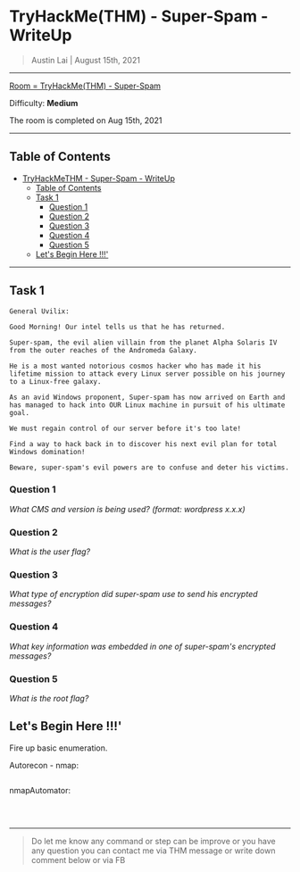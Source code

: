 
# TryHackMe(THM) - Super-Spam - WriteUp

> Austin Lai | August 15th, 2021

---

<!-- Description -->

[Room = TryHackMe(THM) - Super-Spam](https://tryhackme.com/room/superspamr)

Difficulty: **Medium**

The room is completed on Aug 15th, 2021

<!-- /Description -->

---

## Table of Contents

<!-- TOC -->

- [TryHackMeTHM - Super-Spam - WriteUp](#tryhackmethm---super-spam---writeup)
    - [Table of Contents](#table-of-contents)
    - [Task 1](#task-1)
        - [Question 1](#question-1)
        - [Question 2](#question-2)
        - [Question 3](#question-3)
        - [Question 4](#question-4)
        - [Question 5](#question-5)
    - [Let's Begin Here !!!'](#lets-begin-here-)

<!-- /TOC -->

---

## Task 1

```text
General Uvilix:

Good Morning! Our intel tells us that he has returned.

Super-spam, the evil alien villain from the planet Alpha Solaris IV from the outer reaches of the Andromeda Galaxy.

He is a most wanted notorious cosmos hacker who has made it his lifetime mission to attack every Linux server possible on his journey to a Linux-free galaxy.

As an avid Windows proponent, Super-spam has now arrived on Earth and has managed to hack into OUR Linux machine in pursuit of his ultimate goal.

We must regain control of our server before it's too late!

Find a way to hack back in to discover his next evil plan for total Windows domination!

Beware, super-spam's evil powers are to confuse and deter his victims.
```

### Question 1

_What CMS and version is being used? (format: wordpress x.x.x)_

### Question 2

_What is the user flag?_

### Question 3

_What type of encryption did super-spam use to send his encrypted messages?_

### Question 4

_What key information was embedded in one of super-spam's encrypted messages?_

### Question 5

_What is the root flag?_

## Let's Begin Here !!!'

Fire up basic enumeration.

Autorecon - nmap:

```text

```

nmapAutomator:

```text

```




<br />

---

> Do let me know any command or step can be improve or you have any question you can contact me via THM message or write down comment below or via FB




